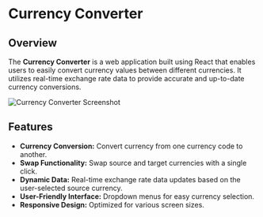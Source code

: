 # Currency Converter

## Overview

The **Currency Converter** is a web application built using React that enables users to easily convert currency values between different currencies. It utilizes real-time exchange rate data to provide accurate and up-to-date currency conversions.

![Currency Converter Screenshot](https://i.ibb.co/cFFGmNf/Screenshot-28.png)

## Features

- **Currency Conversion:** Convert currency from one currency code to another.
- **Swap Functionality:** Swap source and target currencies with a single click.
- **Dynamic Data:** Real-time exchange rate data updates based on the user-selected source currency.
- **User-Friendly Interface:** Dropdown menus for easy currency selection.
- **Responsive Design:** Optimized for various screen sizes.

